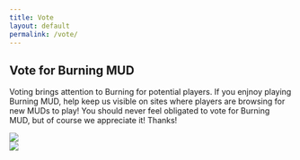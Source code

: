 ```yaml
---
title: Vote
layout: default
permalink: /vote/
---
```

## Vote for Burning MUD

Voting brings attention to Burning for potential players. If you enjnoy playing Burning MUD, help keep us visible on sites where players are browsing for new MUDs to play! You should never feel obligated to vote for Burning MUD, but of course we appreciate it! Thanks!

<a href='https://www.mudconnect.com/cgi-bin/vote.cgi?mud=BurningMUD'><img src='https://www.mudconnect.com/images/tmc_vote.png'></a><br>
<a href='http://www.mudverse.com/vote/306'><img src='http://www.mudverse.com/images/vote.png'/></a><br>